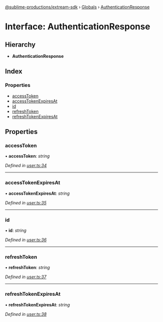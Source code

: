 [@sublime-productions/extream-sdk](../README.md) › [Globals](../globals.md) › [AuthenticationResponse](authenticationresponse.md)

# Interface: AuthenticationResponse

## Hierarchy

* **AuthenticationResponse**

## Index

### Properties

* [accessToken](authenticationresponse.md#accesstoken)
* [accessTokenExpiresAt](authenticationresponse.md#accesstokenexpiresat)
* [id](authenticationresponse.md#id)
* [refreshToken](authenticationresponse.md#refreshtoken)
* [refreshTokenExpiresAt](authenticationresponse.md#refreshtokenexpiresat)

## Properties

###  accessToken

• **accessToken**: *string*

*Defined in [user.ts:34](https://github.com/Extream-SaaS/ex-sdk/blob/c4dac15/src/user.ts#L34)*

___

###  accessTokenExpiresAt

• **accessTokenExpiresAt**: *string*

*Defined in [user.ts:35](https://github.com/Extream-SaaS/ex-sdk/blob/c4dac15/src/user.ts#L35)*

___

###  id

• **id**: *string*

*Defined in [user.ts:36](https://github.com/Extream-SaaS/ex-sdk/blob/c4dac15/src/user.ts#L36)*

___

###  refreshToken

• **refreshToken**: *string*

*Defined in [user.ts:37](https://github.com/Extream-SaaS/ex-sdk/blob/c4dac15/src/user.ts#L37)*

___

###  refreshTokenExpiresAt

• **refreshTokenExpiresAt**: *string*

*Defined in [user.ts:38](https://github.com/Extream-SaaS/ex-sdk/blob/c4dac15/src/user.ts#L38)*
